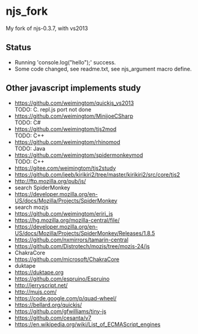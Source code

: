 # njs_fork
My fork of njs-0.3.7, with vs2013

## Status  
* Running 'console.log("hello");' success.    
* Some code changed, see readme.txt, see njs_argument macro define.  

## Other javascript implements study  
* https://github.com/weimingtom/quickjs_vs2013  
TODO: C. repl.js port not done       
* https://github.com/weimingtom/MinijoeCSharp  
TODO: C#  
* https://github.com/weimingtom/tjs2mod  
TODO: C++    
* https://github.com/weimingtom/rhinomod  
TODO: Java    
* https://github.com/weimingtom/spidermonkeymod  
TODO: C++  
* https://gitee.com/weimingtom/tjs2study  
* https://github.com/jeeb/kirikiri2/tree/master/kirikiri2/src/core/tjs2  
* http://ftp.mozilla.org/pub/js/  
* search SpiderMonkey  
* https://developer.mozilla.org/en-US/docs/Mozilla/Projects/SpiderMonkey  
* search mozjs  
* https://github.com/weimingtom/eriri_js  
* https://hg.mozilla.org/mozilla-central/file/  
* https://developer.mozilla.org/en-US/docs/Mozilla/Projects/SpiderMonkey/Releases/1.8.5  
* https://github.com/nxmirrors/tamarin-central  
* https://github.com/Distrotech/mozjs/tree/mozjs-24/js  
* ChakraCore  
* https://github.com/microsoft/ChakraCore  
* duktape  
* https://duktape.org  
* https://github.com/espruino/Espruino  
* http://jerryscript.net/  
* http://mujs.com/  
* https://code.google.com/p/quad-wheel/  
* https://bellard.org/quickjs/  
* https://github.com/gfwilliams/tiny-js  
* https://github.com/cesanta/v7  
* https://en.wikipedia.org/wiki/List_of_ECMAScript_engines  
